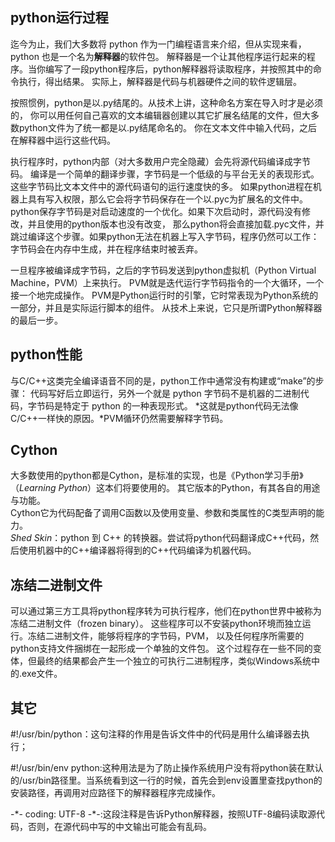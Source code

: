 ## python运行过程
迄今为止，我们大多数将 python 作为一门编程语言来介绍，但从实现来看，python 也是一个名为**解释器**的软件包。
解释器是一个让其他程序运行起来的程序。当你编写了一段python程序后，python解释器将读取程序，并按照其中的命令执行，得出结果。
实际上，解释器是代码与机器硬件之间的软件逻辑层。 

按照惯例，python是以.py结尾的。从技术上讲，这种命名方案在导入时才是必须的，
你可以用任何自己喜欢的文本编辑器创建以其它扩展名结尾的文件，但大多数python文件为了统一都是以.py结尾命名的。
你在文本文件中输入代码，之后在解释器中运行这些代码。   

执行程序时，python内部（对大多数用户完全隐藏）会先将源代码编译成字节码。
编译是一个简单的翻译步骤，字节码是一个低级的与平台无关的表现形式。这些字节码比文本文件中的源代码语句的运行速度快的多。
如果python进程在机器上具有写入权限，那么它会将字节码保存在一个以.pyc为扩展名的文件中。
python保存字节码是对启动速度的一个优化。如果下次启动时，源代码没有修改，并且使用的python版本也没有改变，
那么python将会直接加载.pyc文件，并跳过编译这个步骤。如果python无法在机器上写入字节码，程序仍然可以工作：
字节码会在内存中生成，并在程序结束时被丢弃。  

一旦程序被编译成字节码，之后的字节码发送到python虚拟机（Python Virtual Machine，PVM）上来执行。
PVM就是迭代运行字节码指令的一个大循环，一个接一个地完成操作。
PVM是Python运行时的引擎，它时常表现为Python系统的一部分，并且是实际运行脚本的组件。
从技术上来说，它只是所谓Python解释器的最后一步。  

## python性能
与C/C++这类完全编译语音不同的是，python工作中通常没有构建或“make”的步骤：
代码写好后立即运行，另外一个就是 python 字节码不是机器的二进制代码，字节码是特定于 python 的一种表现形式。
*这就是python代码无法像C/C++一样快的原因。*PVM循环仍然需要解释字节码。  

## Cython
大多数使用的python都是Cython，是标准的实现，也是《Python学习手册》（*Learning Python*）这本们将要使用的。
其它版本的Python，有其各自的用途与功能。  
Cython它为代码配备了调用C函数以及使用变量、参数和类属性的C类型声明的能力。  
*Shed Skin*：python 到 C++ 的转换器。尝试将python代码翻译成C++代码，然后使用机器中的C++编译器将得到的C++代码编译为机器代码。  

## 冻结二进制文件
可以通过第三方工具将python程序转为可执行程序，他们在python世界中被称为冻结二进制文件（frozen binary）。
这些程序可以不安装python环境而独立运行。冻结二进制文件，能够将程序的字节码，PVM，
以及任何程序所需要的python支持文件捆绑在一起形成一个单独的文件包。
这个过程存在一些不同的变体，但最终的结果都会产生一个独立的可执行二进制程序，类似Windows系统中的.exe文件。   

## 其它
\#!/usr/bin/python：这句注释的作用是告诉文件中的代码是用什么编译器去执行；

\#!/usr/bin/env python:这种用法是为了防止操作系统用户没有将python装在默认的/usr/bin路径里。当系统看到这一行的时候，首先会到env设置里查找python的安装路径，再调用对应路径下的解释器程序完成操作。

\-\*- coding: UTF-8 -\*-:这段注释是告诉Python解释器，按照UTF-8编码读取源代码，否则，在源代码中写的中文输出可能会有乱码。 
